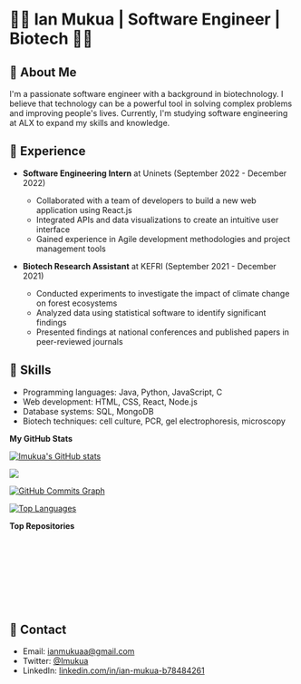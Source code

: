 
👨‍💻 Ian Mukua | Software Engineer | Biotech 👨‍🔬
============================================================

📝 About Me
-----------

I'm a passionate software engineer with a background in biotechnology. I believe that technology can be a powerful tool in solving complex problems and improving people's lives. Currently, I'm studying software engineering at ALX to expand my skills and knowledge.

💼 Experience
-------------

-   **Software Engineering Intern** at Uninets (September 2022 - December 2022)

    -   Collaborated with a team of developers to build a new web application using React.js
    -   Integrated APIs and data visualizations to create an intuitive user interface
    -   Gained experience in Agile development methodologies and project management tools
-   **Biotech Research Assistant** at KEFRI (September 2021 - December 2021)

    -   Conducted experiments to investigate the impact of climate change on forest ecosystems
    -   Analyzed data using statistical software to identify significant findings
    -   Presented findings at national conferences and published papers in peer-reviewed journals

🌱 Skills
---------

-   Programming languages: Java, Python, JavaScript, C
-   Web development: HTML, CSS, React, Node.js
-   Database systems: SQL, MongoDB
-   Biotech techniques: cell culture, PCR, gel electrophoresis, microscopy

<b>My GitHub Stats</b>

<a href="http://www.github.com/Imukua"><img src="https://github-readme-stats.vercel.app/api?username=Imukua&show_icons=true&hide=&count_private=true&title_color=a855f7&text_color=ffffff&icon_color=0891b2&bg_color=1c1917&hide_border=true&show_icons=true" alt="Imukua's GitHub stats" /></a>

<a href="http://www.github.com/Imukua"><img src="https://github-readme-streak-stats.herokuapp.com/?user=Imukua&stroke=ffffff&background=1c1917&ring=a855f7&fire=a855f7&currStreakNum=ffffff&currStreakLabel=a855f7&sideNums=ffffff&sideLabels=ffffff&dates=ffffff&hide_border=true" /></a>

<a href="http://www.github.com/Imukua"><img src="https://github-readme-activity-graph.cyclic.app/graph?username=Imukua&bg_color=1c1917&color=ffffff&line=0891b2&point=ffffff&area_color=1c1917&area=true&hide_border=true&custom_title=GitHub%20Commits%20Graph" alt="GitHub Commits Graph" /></a>

<a href="https://github.com/Imukua" align="left"><img src="https://github-readme-stats.vercel.app/api/top-langs/?username=Imukua&langs_count=10&title_color=a855f7&text_color=ffffff&icon_color=0891b2&bg_color=1c1917&hide_border=true&locale=en&custom_title=Top%20%Languages" alt="Top Languages" /></a>

<b>Top Repositories</b>

<div width="100%" align="center"></div><br /><br /><br /><br /><br /><br /><br />


📧 Contact
----------

-   Email: <ianmukuaa@gmail.com>
-   Twitter: [@Imukua](https://twitter.com/I_mukua)
-   LinkedIn: [linkedin.com/in/ian-mukua-b78484261](https://www.linkedin.com/in/ian-mukua-b78484261/)

